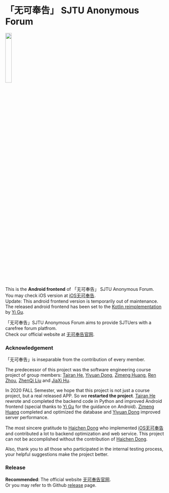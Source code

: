 # 「无可奉告」 SJTU Anonymous Forum
<div class="icon">
<img src="https://github.com/TairanHe/SJTU-Anonymous_Forum/blob/master/app/src/main/res/mipmap-mdpi/sicon4.png" width="20%" height="20%">
</div>

This is the __Android frontend__ of 「无可奉告」 SJTU Anonymous Forum. <br> You may check iOS version at [iOS无可奉告](https://github.com/oscardhc/Forum). <br> Update: This android frontend version is temporarily out of maintenance. The released android frontend has been set to the [Kotlin reimplementation](https://github.com/wu-qing-157/Anonymous) by [Yi Gu](https://github.com/wu-qing-157).

「无可奉告」SJTU Anonymous Forum aims to provide SJTUers with a carefree forum platfrom. <br> Check our official website at [无可奉告官网](http://wukefenggao.cn).

### Acknowledgement
「无可奉告」is inseparable from the contribution of every member. 

The predecessor of this project was the software engineering course project of group members: [Tairan He](https://github.com/TairanHe), [Yiyuan Dong](https://github.com/Yiyuan-Dong), [Zimeng Huang](https://github.com/lllukehuang), [Ren Zhou](https://github.com/RenZhou0327), [ZhenQi Liu](https://github.com/LIF18) and [JiaXi Hu](https://github.com/jiaxihu0921).

In 2020 FALL Semester, we hope that this project is not just a course project, but a real released APP. So we __restarted the project__. [Tairan He](https://github.com/TairanHe) rewrote and completed the backend code in Python and improved Android frontend (special thanks to [Yi Gu](https://github.com/wu-qing-157) for the guidance on Android). [Zimeng Huang](https://github.com/lllukehuang) completed and optimized the database and [Yiyuan Dong](https://github.com/Yiyuan-Dong) improved server performance.

The most sincere gratitude to [Haichen Dong](https://github.com/oscardhc) who implemented [iOS无可奉告](https://github.com/oscardhc/Forum) and contributed a lot to backend optimization and web service. This project can not be accomplished without the contribution of [Haichen Dong](https://github.com/oscardhc).

Also, thank you to all those who participated in the internal testing process, your helpful suggestions make the project better.


### Release
**Recommended**: The official website [无可奉告官网](http://wukefenggao.cn).<br> Or you may refer to th Github [release](https://github.com/TairanHe/SJTU-Anonymous_Forum/releases) page.





 
